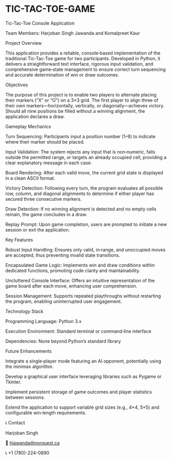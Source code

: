 # TIC-TAC-TOE-GAME

Tic‑Tac‑Toe Console Application

Team Members: Harjoban Singh Jawanda and Komalpreet Kaur

Project Overview

This application provides a reliable, console‑based implementation of the traditional Tic‑Tac‑Toe game for two participants. Developed in Python, it delivers a straightforward text interface, rigorous input validation, and comprehensive game‑state management to ensure correct turn sequencing and accurate determination of win or draw outcomes.

Objectives

The purpose of this project is to enable two players to alternate placing their markers (“X” or “O”) on a 3×3 grid. The first player to align three of their own markers—horizontally, vertically, or diagonally—achieves victory. Should all nine positions be filled without a winning alignment, the application declares a draw.

Gameplay Mechanics


Turn Sequencing: Participants input a position number (1–9) to indicate where their marker should be placed.

Input Validation: The system rejects any input that is non‑numeric, falls outside the permitted range, or targets an already occupied cell, providing a clear explanatory message in each case.

Board Rendering: After each valid move, the current grid state is displayed in a clean ASCII format.

Victory Detection: Following every turn, the program evaluates all possible row, column, and diagonal alignments to determine if either player has secured three consecutive markers.

Draw Detection: If no winning alignment is detected and no empty cells remain, the game concludes in a draw.

Replay Prompt: Upon game completion, users are prompted to initiate a new session or exit the application.

Key Features


Robust Input Handling: Ensures only valid, in‑range, and unoccupied moves are accepted, thus preventing invalid state transitions.

Encapsulated Game Logic: Implements win and draw conditions within dedicated functions, promoting code clarity and maintainability.

Uncluttered Console Interface: Offers an intuitive representation of the game board after each move, enhancing user comprehension.

Session Management: Supports repeated playthroughs without restarting the program, enabling uninterrupted user engagement.

Technology Stack


Programming Language: Python 3.x

Execution Environment: Standard terminal or command‑line interface

Dependencies: None beyond Python’s standard library

Future Enhancements


Integrate a single‑player mode featuring an AI opponent, potentially using the minimax algorithm.

Develop a graphical user interface leveraging libraries such as Pygame or Tkinter.

Implement persistent storage of game outcomes and player statistics between sessions.

Extend the application to support variable grid sizes (e.g., 4×4, 5×5) and configurable win‑length requirements.

📞 Contact

Harjoban Singh 

📧 hjawanda@norquest.ca

📞 +1 (780)-224-0890
